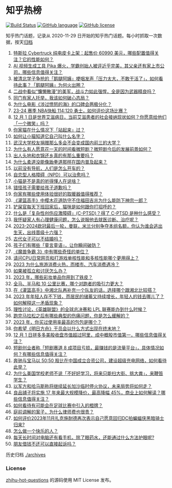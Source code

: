 # 知乎热榜
[![Build Status](https://github.com/ToWeLong/zhihu-hot-questions/workflows/CI/badge.svg)](https://github.com/ToWeLong/zhihu-hot-questions/actions)
[![GitHub language](https://img.shields.io/badge/language-golang-orange.svg)](https://golang.org/)
[![GitHub license](https://img.shields.io/github/license/ToWeLong/zhihu-hot-questions)](https://github.com/ToWeLong/zhihu-hot-questions/blob/main/LICENSE)

知乎热门话题，记录从 2020-11-29 日开始的知乎热门话题。每小时抓取一次数据，按天[归档](./archives)

<!-- BEGIN -->

1. [特斯拉 Cybertruck 纯电皮卡上架：起售价 60990 美元，哪些配置值得关注？它的性能如何？](https://www.zhihu.com/question/632755051)
1. [AI 视频生成工具 Pika 爆火，学霸创始人被评近乎完美，其父亲还有家上市公司，哪些信息值得关注？](https://www.zhihu.com/question/632699482)
1. [被清北学子争抢的「鹅腿阿姨」哽咽发声「压力太大，不敢干活了」，如何看待此事？「鹅腿阿姨」为何火出圈？](https://www.zhihu.com/question/632515500)
1. [二战中看似“慵懒散漫”的美军，战斗力如此强悍，全是因为武器精良吗？](https://www.zhihu.com/question/628652174)
1. [同门有家人托举，我该如何破心态局？](https://www.zhihu.com/question/632436588)
1. [为什么电影《涉过愤怒的海》的口碑会两极分化？](https://www.zhihu.com/question/632504790)
1. [23-24 赛季 NBA快船 114:120 勇士，如何评价这场比赛？](https://www.zhihu.com/question/632775098)
1. [12 月 1 日是世界艾滋病日，当前艾滋患者的社会接纳现状如何？你愿意给他们「一个微笑」吗？](https://www.zhihu.com/question/632684907)
1. [你家猫在什么情况下「站起来」过？](https://www.zhihu.com/question/631339626)
1. [如何让小猫知道它自己叫什么名字？](https://www.zhihu.com/question/593079466)
1. [武汉大学校友捐赠那么多会不会变成国内前三的大学？](https://www.zhihu.com/question/632432610)
1. [为什么有人愿意花一天的时间看微短剧？微短剧今后的发展前景如何？](https://www.zhihu.com/question/632781054)
1. [出人头地和衣锦还乡真的有那么重要吗？](https://www.zhihu.com/question/629441258)
1. [为什么柔道没能像跆拳道那样在国内普及起来？](https://www.zhihu.com/question/624482678)
1. [以前没有导航，人们是怎么开车的？](https://www.zhihu.com/question/632021943)
1. [自恋型人格障碍（NPD）可以治愈吗？](https://www.zhihu.com/question/632110785)
1. [小猫是不是真的听得懂人在说啥？](https://www.zhihu.com/question/626995239)
1. [错怪孩子需要给孩子道歉吗？](https://www.zhihu.com/question/632778421)
1. [你家有哪些使用体验很好的取暖器值得推荐？](https://www.zhihu.com/question/627943462)
1. [《灌篮高手》中樱木花道防守不住福田吉兆为什么能防下神宗一郎？](https://www.zhihu.com/question/628370744)
1. [铲屎官每天下班回家后，猫咪是如何跟你打招呼的？](https://www.zhihu.com/question/629209215)
1. [什么是「复杂性创伤应激障碍」(C-PTSD)？得了 C-PTSD 是种什么感受？](https://www.zhihu.com/question/628919714)
1. [我怀疑家人有心理健康问题，怎么说服他去就医诊断、治疗呢？](https://www.zhihu.com/question/629327048)
1. [2023-2024欧冠最后一轮，曼联，米兰分别争夺本组名额，你认为谁会逃出生天，出线晋级十六强？](https://www.zhihu.com/question/632585309)
1. [古代女子可以不结婚吗？](https://www.zhihu.com/question/417891159)
1. [孩子们有哪些「童言童语」，让你瞬间破防？](https://www.zhihu.com/question/626490606)
1. [《魔兽争霸 3》中有哪些奇怪的单位？](https://www.zhihu.com/question/267692668)
1. [请问CPU日常网页和打游戏单核性能和多核性能哪个更用得上？](https://www.zhihu.com/question/631356416)
1. [2023 为什么旅游消费火热，而楼市、汽车消费遇冷？](https://www.zhihu.com/question/630156401)
1. [如果被孤立和讨厌怎么办？](https://www.zhihu.com/question/513558654)
1. [2023 年，哪些彩妆单品你用到了铁皮？](https://www.zhihu.com/question/632466743)
1. [全马、半马和 10 公里比赛，哪个对跑者的吸引力更大？](https://www.zhihu.com/question/632453378)
1. [在《灌篮高手》中湘北队再补充一个队友的话，选择哪个跟湘北比较搭？](https://www.zhihu.com/question/550982666)
1. [2023 年年轻人存不下钱，而居民的储蓄又持续增长，年轻人的钱去哪儿了？如何解释这一矛盾现象？](https://www.zhihu.com/question/630157182)
1. [理性讨论，《英雄联盟》的全球总决赛和 LPL 联赛能办到什么时候？](https://www.zhihu.com/question/631867924)
1. [跑完马拉松之后有哪些典型的伤痛问题，你是怎么缓解的？](https://www.zhihu.com/question/632126854)
1. [2023 年，你买过使用率最高的包包是哪个？](https://www.zhihu.com/question/632515296)
1. [你希望《明日方舟》干员会以什么方式出现在终末地？](https://www.zhihu.com/question/629352154)
1. [12 月 1 日拼多多美股收盘市值超过阿里，成中概股市值第一，哪些信息值得关注？](https://www.zhihu.com/question/632757408)
1. [短剧创业者称「短剧赛道 8 成项目亏损，最赚钱的是流量平台」，具体情况如何？有哪些信息值得关注？](https://www.zhihu.com/question/632600417)
1. [奔驰与宝马以 50:50 股比在中国成立合资公司，建设超级充电网络，如何看待此举？](https://www.zhihu.com/question/632636896)
1. [为什么美国学校老师不说「不好好学习，将来只能扫大街、挑大粪」，来鞭笞学生？](https://www.zhihu.com/question/632232275)
1. [以军方和哈马斯称将继续延长加沙临时停火协议，未来局势将如何走？](https://www.zhihu.com/question/632628953)
1. [良品铺子将实施 17 年来最大规模降价，最高降幅 45%，商业上如何解读？哪些信息值得关注？](https://www.zhihu.com/question/632656659)
1. [如何看待有可能会在足球比赛中引入的橙牌？](https://www.zhihu.com/question/632429885)
1. [庭前调解的案子，为什么律师费也很贵？](https://www.zhihu.com/question/632757138)
1. [如何评价2023年11月扎克施耐德再次表示自己愿意回归DC拍蝙蝠侠黑暗骑士归来?](https://www.zhihu.com/question/632554018)
1. [怎么做一个快乐的人？](https://www.zhihu.com/question/21015304)
1. [每天长时间对电脑还有看手机，除了眼药水，还能通过什么方法护眼呢?](https://www.zhihu.com/question/632758432)
1. [朋友借钱不还可以直接起诉吗？](https://www.zhihu.com/question/632755017)

<!-- END -->

历史归档 [./archives](./archives)


### License
[zhihu-hot-questions](https://github.com/towelong/zhihu-hot-questions) 的源码使用 MIT License 发布。